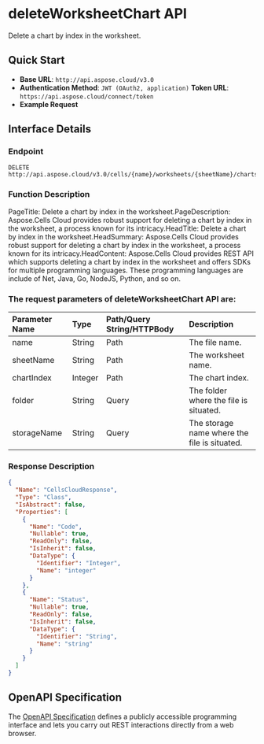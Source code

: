# **deleteWorksheetChart API**

Delete a chart by index in the worksheet. 

## **Quick Start**

- **Base URL**: `http://api.aspose.cloud/v3.0`
- **Authentication Method**: `JWT (OAuth2, application)`  **Token URL**: `https://api.aspose.cloud/connect/token`
- **Example Request** 
<script src="https://gist.github.com/aspose-cells-cloud-gists/8a5b324fdf3e574dbd747c1a1e24b05d.js?file=Example30_DeleteWorksheetChart.cs"></script>

## **Interface Details**

### **Endpoint** 

```
DELETE http://api.aspose.cloud/v3.0/cells/{name}/worksheets/{sheetName}/charts/{chartIndex}
```

### **Function Description**
PageTitle: Delete a chart by index in the worksheet.PageDescription: Aspose.Cells Cloud provides robust support for deleting a chart by index in the worksheet, a process known for its intricacy.HeadTitle: Delete a chart by index in the worksheet.HeadSummary: Aspose.Cells Cloud provides robust support for deleting a chart by index in the worksheet, a process known for its intricacy.HeadContent: Aspose.Cells Cloud provides REST API which supports deleting a chart by index in the worksheet and offers SDKs for multiple programming languages. These programming languages are include of Net, Java, Go, NodeJS, Python, and so on.

### The request parameters of **deleteWorksheetChart** API are: 

| Parameter Name | Type | Path/Query String/HTTPBody | Description | 
| :- | :- | :- |:- | 
|name|String|Path|The file name.|
|sheetName|String|Path|The worksheet name.|
|chartIndex|Integer|Path|The chart index.|
|folder|String|Query|The folder where the file is situated.|
|storageName|String|Query|The storage name where the file is situated.|


### **Response Description**
```json
{
  "Name": "CellsCloudResponse",
  "Type": "Class",
  "IsAbstract": false,
  "Properties": [
    {
      "Name": "Code",
      "Nullable": true,
      "ReadOnly": false,
      "IsInherit": false,
      "DataType": {
        "Identifier": "Integer",
        "Name": "integer"
      }
    },
    {
      "Name": "Status",
      "Nullable": true,
      "ReadOnly": false,
      "IsInherit": false,
      "DataType": {
        "Identifier": "String",
        "Name": "string"
      }
    }
  ]
}
```

## OpenAPI Specification

The [OpenAPI Specification](https://reference.aspose.cloud/cells/#/ChartsController/DeleteWorksheetChart) defines a publicly accessible programming interface and lets you carry out REST interactions directly from a web browser.

